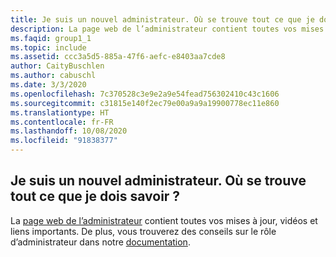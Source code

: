 ```yaml
---
title: Je suis un nouvel administrateur. Où se trouve tout ce que je dois savoir ?
description: La page web de l’administrateur contient toutes vos mises à jour, vidéos et liens importants. De plus, vous trouverez des conseils sur le rôle d’administrateur dans notre...
ms.faqid: group1_1
ms.topic: include
ms.assetid: ccc3a5d5-885a-47f6-aefc-e8403aa7cde8
author: CaityBuschlen
ms.author: cabuschl
ms.date: 3/3/2020
ms.openlocfilehash: 7c370528c3e9e2a9e54fead756302410c43c1606
ms.sourcegitcommit: c31815e140f2ec79e00a9a9a19900778ec11e860
ms.translationtype: HT
ms.contentlocale: fr-FR
ms.lasthandoff: 10/08/2020
ms.locfileid: "91838377"
---
```

## <a name="im-a-new-administrator-where-is-everything-i-need-to-know"></a>Je suis un nouvel administrateur. Où se trouve tout ce que je dois savoir ?

La [page web de l’administrateur](https://visualstudio.microsoft.com/subscriptions-administration/) contient toutes vos mises à jour, vidéos et liens importants. De plus, vous trouverez des conseils sur le rôle d’administrateur dans notre [documentation](../../../../admin-responsibilities.md).
